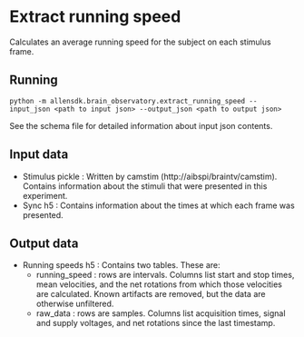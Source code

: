 Extract running speed
=====================
Calculates an average running speed for the subject on each stimulus frame.


Running
-------
```
python -m allensdk.brain_observatory.extract_running_speed --input_json <path to input json> --output_json <path to output json>
```
See the schema file for detailed information about input json contents.


Input data
----------
- Stimulus pickle : Written by camstim (http://aibspi/braintv/camstim). Contains information about the stimuli that were 
presented in this experiment.
- Sync h5 : Contains information about the times at which each frame was presented.


Output data
-----------
- Running speeds h5 : Contains two tables. These are:
  - running_speed : rows are intervals. Columns list start and stop times, mean velocities, and the net rotations from which those velocities are calculated. Known artifacts are removed, but the data are otherwise unfiltered.
  - raw_data : rows are samples. Columns list acquisition times, signal and supply voltages, and net rotations since the last timestamp.
